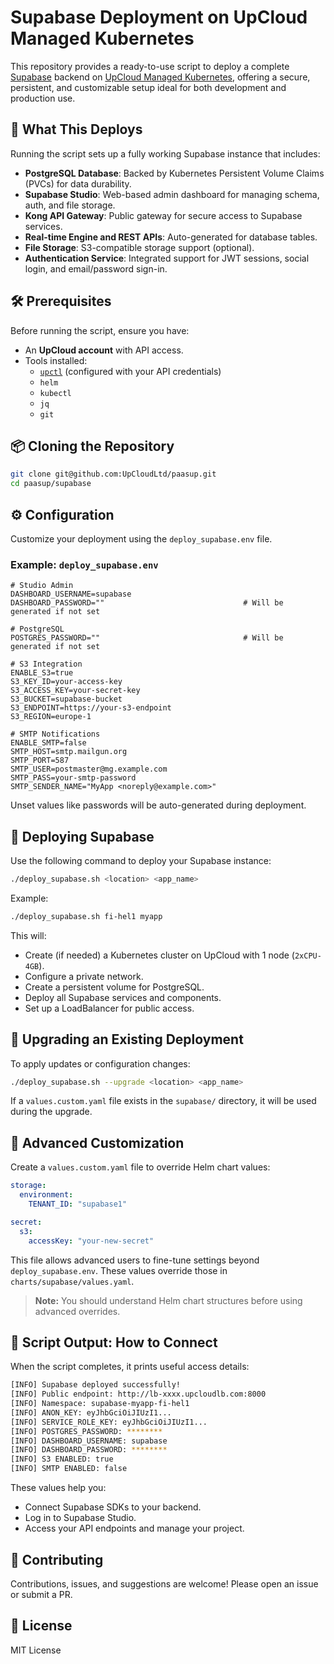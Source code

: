 
# Supabase Deployment on UpCloud Managed Kubernetes

This repository provides a ready-to-use script to deploy a complete [Supabase](https://supabase.com/) backend on [UpCloud Managed Kubernetes](https://upcloud.com/products/kubernetes), offering a secure, persistent, and customizable setup ideal for both development and production use.

## 🚀 What This Deploys

Running the script sets up a fully working Supabase instance that includes:

- **PostgreSQL Database**: Backed by Kubernetes Persistent Volume Claims (PVCs) for data durability.
- **Supabase Studio**: Web-based admin dashboard for managing schema, auth, and file storage.
- **Kong API Gateway**: Public gateway for secure access to Supabase services.
- **Real-time Engine and REST APIs**: Auto-generated for database tables.
- **File Storage**: S3-compatible storage support (optional).
- **Authentication Service**: Integrated support for JWT sessions, social login, and email/password sign-in.

## 🛠 Prerequisites

Before running the script, ensure you have:

- An **UpCloud account** with API access.
- Tools installed:
  - [`upctl`](https://developers.upcloud.com/) (configured with your API credentials)
  - `helm`
  - `kubectl`
  - `jq`
  - `git`

## 📦 Cloning the Repository

```bash
git clone git@github.com:UpCloudLtd/paasup.git
cd paasup/supabase
```

## ⚙️ Configuration

Customize your deployment using the `deploy_supabase.env` file.

### Example: `deploy_supabase.env`

```env
# Studio Admin
DASHBOARD_USERNAME=supabase
DASHBOARD_PASSWORD=""                               # Will be generated if not set

# PostgreSQL
POSTGRES_PASSWORD=""                                # Will be generated if not set

# S3 Integration
ENABLE_S3=true
S3_KEY_ID=your-access-key
S3_ACCESS_KEY=your-secret-key
S3_BUCKET=supabase-bucket
S3_ENDPOINT=https://your-s3-endpoint
S3_REGION=europe-1

# SMTP Notifications
ENABLE_SMTP=false
SMTP_HOST=smtp.mailgun.org
SMTP_PORT=587
SMTP_USER=postmaster@mg.example.com
SMTP_PASS=your-smtp-password
SMTP_SENDER_NAME="MyApp <noreply@example.com>"
```

Unset values like passwords will be auto-generated during deployment.

## 🚀 Deploying Supabase

Use the following command to deploy your Supabase instance:

```bash
./deploy_supabase.sh <location> <app_name>
```

Example:

```bash
./deploy_supabase.sh fi-hel1 myapp
```

This will:

- Create (if needed) a Kubernetes cluster on UpCloud with 1 node (`2xCPU-4GB`).
- Configure a private network.
- Create a persistent volume for PostgreSQL.
- Deploy all Supabase services and components.
- Set up a LoadBalancer for public access.

## 🔁 Upgrading an Existing Deployment

To apply updates or configuration changes:

```bash
./deploy_supabase.sh --upgrade <location> <app_name>
```

If a `values.custom.yaml` file exists in the `supabase/` directory, it will be used during the upgrade.

## 🔧 Advanced Customization

Create a `values.custom.yaml` file to override Helm chart values:

```yaml
storage:
  environment:
    TENANT_ID: "supabase1"

secret:
  s3:
    accessKey: "your-new-secret"
```

This file allows advanced users to fine-tune settings beyond `deploy_supabase.env`. These values override those in `charts/supabase/values.yaml`.

> **Note:** You should understand Helm chart structures before using advanced overrides.

## 📡 Script Output: How to Connect

When the script completes, it prints useful access details:

```bash
[INFO] Supabase deployed successfully!
[INFO] Public endpoint: http://lb-xxxx.upcloudlb.com:8000
[INFO] Namespace: supabase-myapp-fi-hel1
[INFO] ANON_KEY: eyJhbGciOiJIUzI1...
[INFO] SERVICE_ROLE_KEY: eyJhbGciOiJIUzI1...
[INFO] POSTGRES_PASSWORD: ********
[INFO] DASHBOARD_USERNAME: supabase
[INFO] DASHBOARD_PASSWORD: ********
[INFO] S3 ENABLED: true
[INFO] SMTP ENABLED: false
```

These values help you:

- Connect Supabase SDKs to your backend.
- Log in to Supabase Studio.
- Access your API endpoints and manage your project.

## 🤝 Contributing

Contributions, issues, and suggestions are welcome! Please open an issue or submit a PR.

## 📄 License

MIT License

